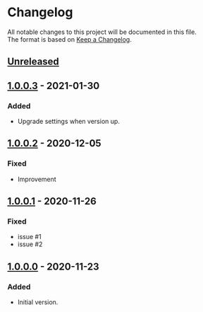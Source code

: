 # Changelog

All notable changes to this project will be documented in this file.  
The format is based on [Keep a Changelog](https://keepachangelog.com/en/1.0.0/).

## [Unreleased]

## [1.0.0.3] - 2021-01-30

### Added

- Upgrade settings when version up.

## [1.0.0.2] - 2020-12-05

### Fixed

- Improvement

## [1.0.0.1] - 2020-11-26

### Fixed

- issue #1
- issue #2

## [1.0.0.0] - 2020-11-23

### Added

- Initial version.

[Unreleased]: https://github.com/overdrive1708/OutlookAddIn_OneClickSave
[1.0.0.3]: https://github.com/overdrive1708/OutlookAddIn_OneClickSave/releases/tag/Ver.1.0.0.3
[1.0.0.2]: https://github.com/overdrive1708/OutlookAddIn_OneClickSave/releases/tag/Ver.1.0.0.2
[1.0.0.1]: https://github.com/overdrive1708/OutlookAddIn_OneClickSave/releases/tag/Ver.1.0.0.1
[1.0.0.0]: https://github.com/overdrive1708/OutlookAddIn_OneClickSave/releases/tag/Ver.1.0.0.0